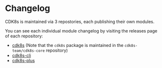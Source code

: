 # Changelog

CDK8s is maintained via 3 repostories, each publishing their own modules.

You can see each individual module changelog by visiting the releases page of each repository:

- [cdk8s](https://github.com/cdk8s-team/cdk8s-core/releases) (Note that the `cdk8s` package is maintained in the `cdk8s-team/cdk8s-core` repository)
- [cdk8s-cli](https://github.com/cdk8s-team/cdk8s-cli/releases)
- [cdk8s-plus](https://github.com/cdk8s-team/cdk8s-plus/releases)